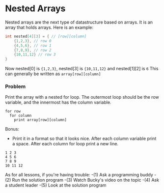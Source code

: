 # Nested Arrays

Nested arrays are the next type of datastructure based on arrays. It is an array that holds arrays. Here is an example:

```cpp
int nested[4][3] = { // [row][column]
    {1,2,3}, // row 0
    {4,5,6}, // row 1
    {7,8,9}, // row 2
    {10,11,12} // row 3
}
```

Now nested[0] is `{1,2,3}`, nested[3] is `{10,11,12}` and nested[1][2] is `6`
This can generally be written as `array[row][column]`


### Problem

Print the array with a nested for loop. The outermost loop should be the row variable, and the innermost has the column variable.

```
for row
  for column
    print array[row][column]
```

Bonus:
+ Print it in a format so that it looks nice. After each column variable print a space. After each column for loop print a new line.

```
1 2 3
4 5 6
7 8 9
10 11 12
```

As for all lessons, if you're having trouble:
-(1) Ask a programming buddy
-(2) Run the solution program
-(3) Watch Bucky's video on the topic
-(4) Ask a student leader
-(5) Look at the solution program